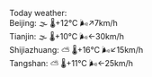 Today weather:  
Beijing: 🌫  🌡️+12°C 🌬️↗7km/h  
Tianjin: 🌫  🌡️+10°C 🌬️←30km/h  
Shijiazhuang: ⛅️  🌡️+16°C 🌬️↙15km/h  
Tangshan: ⛅️  🌡️+11°C 🌬️←25km/h  
